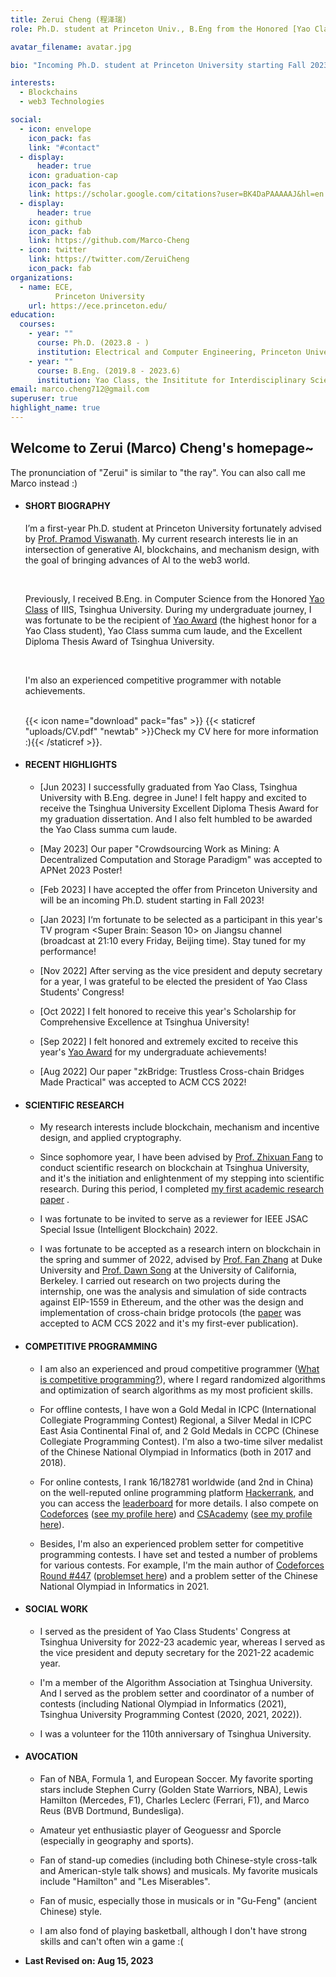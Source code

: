 ```yaml
---
title: Zerui Cheng (程泽瑞)
role: Ph.D. student at Princeton Univ., B.Eng from the Honored [Yao Class](https://iiis.tsinghua.edu.cn/en/yaoclass/) of Tsinghua University

avatar_filename: avatar.jpg

bio: "Incoming Ph.D. student at Princeton University starting Fall 2023, B.Eng at the Honored [Yao Class](https://iiis.tsinghua.edu.cn/en/yaoclass/) of Tsinghua University "

interests:
  - Blockchains
  - web3 Technologies

social:
  - icon: envelope
    icon_pack: fas
    link: "#contact"
  - display:
      header: true
    icon: graduation-cap
    icon_pack: fas
    link: https://scholar.google.com/citations?user=BK4DaPAAAAAJ&hl=en
  - display:
      header: true
    icon: github
    icon_pack: fab
    link: https://github.com/Marco-Cheng
  - icon: twitter
    link: https://twitter.com/ZeruiCheng
    icon_pack: fab
organizations:
  - name: ECE,  
          Princeton University
    url: https://ece.princeton.edu/
education:
  courses:
    - year: ""
      course: Ph.D. (2023.8 - )
      institution: Electrical and Computer Engineering, Princeton University
    - year: ""
      course: B.Eng. (2019.8 - 2023.6)
      institution: Yao Class, the Insititute for Interdisciplinary Sciences (IIIS), Tsinghua University
email: marco.cheng712@gmail.com
superuser: true
highlight_name: true
---
```

## Welcome to Zerui (Marco) Cheng's homepage~

The pronunciation of "Zerui" is similar to "the ray". You can also call me Marco instead :)



* #### **SHORT BIOGRAPHY**

  I’m a first-year Ph.D. student at Princeton University fortunately advised by [Prof. Pramod Viswanath](https://ece.princeton.edu/people/pramod-viswanath). My current research interests lie in an intersection of generative AI, blockchains, and mechanism design, with the goal of bringing advances of AI to the web3 world. <br/>

  <br/>

  

  Previously, I received B.Eng. in Computer Science from the Honored [Yao Class](https://iiis.tsinghua.edu.cn/en/yaoclass/) of IIIS, Tsinghua University. During my undergraduate journey, I was fortunate to be the recipient of [Yao Award](https://iiis.tsinghua.edu.cn/en/list-673-1.html) (the highest honor for a Yao Class student), Yao Class summa cum laude, and the Excellent Diploma Thesis Award of Tsinghua University.   <br/>

  <br/>

  

  I'm also an experienced competitive programmer with notable achievements.  <br/><br/>

  

  

   {{< icon name="download" pack="fas" >}}  {{< staticref "uploads/CV.pdf" "newtab" >}}Check my CV here for more information :){{< /staticref >}}.

  

* #### RECENT HIGHLIGHTS

  * [Jun 2023] I successfully graduated from Yao Class, Tsinghua University with B.Eng. degree in June! I felt happy and excited to receive the Tsinghua University Excellent Diploma Thesis Award for my graduation dissertation. And I also felt humbled to be awarded the Yao Class summa cum laude.
  
  * [May 2023] Our paper "Crowdsourcing Work as Mining: A Decentralized Computation and Storage Paradigm" was accepted to APNet 2023 Poster! 
  
  * [Feb 2023] I have accepted the offer from Princeton University and will be an incoming Ph.D. student starting in Fall 2023! 
  
  * [Jan 2023] I‘m fortunate to be selected as a participant in this year's TV program <Super Brain: Season 10> on Jiangsu channel (broadcast at 21:10 every Friday, Beijing time). Stay tuned for my performance!
  
  * [Nov 2022] After serving as the vice president and deputy secretary for a year, I was grateful to be elected the president of Yao Class Students' Congress!
  
  * [Oct 2022] I felt honored to receive this year's Scholarship for Comprehensive Excellence at Tsinghua University!
  
  * [Sep 2022] I felt honored and extremely excited to receive this year's [Yao Award](https://iiis.tsinghua.edu.cn/en/list-673-1.html) for my undergraduate achievements!
  
  * [Aug 2022] Our paper "zkBridge: Trustless Cross-chain Bridges Made Practical" was accepted to ACM CCS 2022! 
  
    
  
  



* #### **SCIENTIFIC RESEARCH**

  * My research interests include blockchain, mechanism and incentive design, and applied cryptography.

  * Since sophomore year, I have been advised by [Prof. Zhixuan Fang](https://people.iiis.tsinghua.edu.cn/~fang/) to conduct scientific research on blockchain at Tsinghua University, and it's the initiation and enlightenment of my stepping into scientific research. During this period, I completed [my first academic research paper](https://arxiv.org/pdf/2211.06669.pdf) .

  * I was fortunate to be invited to serve as a reviewer for IEEE JSAC Special Issue (Intelligent Blockchain) 2022.

  * I was fortunate to be accepted as a research intern on blockchain in the spring and summer of 2022, advised by [Prof. Fan Zhang](https://fanzhang.me) at Duke University and [Prof. Dawn Song](https://people.eecs.berkeley.edu/~dawnsong/) at the University of California, Berkeley. I carried out research on two projects during the internship, one was the analysis and simulation of side contracts against EIP-1559 in Ethereum, and the other was the design and implementation of cross-chain bridge protocols (the [paper](https://dl.acm.org/doi/10.1145/3548606.3560652) was accepted to ACM CCS 2022 and it's my first-ever publication).

    

* #### **COMPETITIVE PROGRAMMING**

  * I am also an experienced and proud competitive programmer ([What is competitive programming?](https://en.wikipedia.org/wiki/Competitive_programming)), where I regard randomized algorithms and optimization of search algorithms as my most proficient skills. 

  * For offline contests, I have won a Gold Medal in ICPC (International Collegiate Programming Contest) Regional, a Silver Medal in ICPC East Asia Continental Final of, and 2 Gold Medals in CCPC (Chinese Collegiate Programming Contest). I'm also a two-time silver medalist of the Chinese National Olympiad in Informatics (both in 2017 and 2018).

  * For online contests, I rank 16/182781 worldwide (and 2nd in China) on the well-reputed online programming platform [Hackerrank](https://www.hackerrank.com/), and you can access the [leaderboard](https://www.hackerrank.com/leaderboard) for more details.  I also compete on [Codeforces](https://codeforces.com/) ([see my profile here](https://codeforces.com/profile/Marco_L_T)) and [CSAcademy](https://csacademy.com/) ([see my profile here](https://csacademy.com/user/Marco_L_T)).

  * Besides, I'm also an experienced problem setter for competitive programming contests. I have set and tested a number of problems for various contests. For example, I'm the main author of [Codeforces Round #447](https://codeforces.com/blog/entry/55858) ([problemset here](https://codeforces.com/contest/894)) and a problem setter of the Chinese National Olympiad in Informatics in 2021. 

    

* #### **SOCIAL WORK**

  * I served as the president of Yao Class Students' Congress at Tsinghua University for 2022-23 academic year, whereas I served as the vice president and deputy secretary for the 2021-22 academic year.

  * I'm a member of the Algorithm Association at Tsinghua University. And I served as the problem setter and coordinator of a number of contests (including National Olympiad in Informatics (2021), Tsinghua University Programming Contest (2020, 2021, 2022)).

  * I was a volunteer for the 110th anniversary of Tsinghua University.

    

* #### AVOCATION

  * Fan of NBA, Formula 1, and European Soccer. My favorite sporting stars include Stephen Curry (Golden State Warriors, NBA), Lewis Hamilton (Mercedes, F1), Charles Leclerc (Ferrari, F1), and Marco Reus (BVB Dortmund, Bundesliga). 
  
  * Amateur yet enthusiastic player of Geoguessr and Sporcle (especially in geography and sports).
  
  * Fan of stand-up comedies (including both Chinese-style cross-talk and American-style talk shows) and musicals. My favorite musicals include "Hamilton" and "Les Miserables".
  
  * Fan of music, especially those in musicals or in "Gu-Feng" (ancient Chinese) style.
  
  * I am also fond of playing basketball, although I don't have strong skills and can't often win a game :(
  
    
  
* **Last Revised on: Aug 15, 2023**